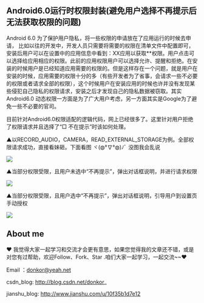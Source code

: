 ## Android6.0运行时权限封装(避免用户选择不再提示后无法获取权限的问题)
Android 6.0 为了保护用户隐私，将一些权限的申请放在了应用运行的时候去申请， 比如以往的开发中，开发人员只需要将需要的权限在清单文件中配置即可，安装后用户可以在设置中的应用信息中看到：XX应用以获取**权限。用户点击可以选择给应用相应的权限。此前的应用权限用户可以选择允许、提醒和拒绝。在安装的时候用户是已经知道应用需要的权限的。但是这样存在一个问题，就是用户在安装的时候，应用需要的权限十分的多（有些开发者为了省事，会请求一些不必要的权限或者请求全部的权限），这个时候用户在安装应用的时候也许并没有发现某些侵犯自己隐私的权限请求，安装之后才发现自己的隐私数据被窃取。其实Android6.0 动态权限一方面是为了广大用户考虑，另一方面其实是Google为了避免一些不必要的官司。 

目前针对Android6.0权限适配的逻辑代码，网上已经很多了。这里针对用户拒绝了权限请求并且选择了“□ 不在提示”时该如何处理。

▲以RECORD_AUDIO，CAMERA，READ_EXTERNAL_STORAGE为例。全部权限请求成功，直接看妹砸。下面看图 ヾ(◍°∇°◍)ﾉﾞ 没图我会乱说 

![](http://upload-images.jianshu.io/upload_images/3550596-096e5e896dcc77f9?imageMogr2/auto-orient/strip)  

▲当部分权限受限，且用户未选中“不再提示”，弹出对话框说明，并进行请求权限

![](http://upload-images.jianshu.io/upload_images/3550596-0f5d03938246194b?imageMogr2/auto-orient/strip%7CimageView2/2/w/1240)  

▲当部分权限受限，且用户选中“不再提示”，弹出对话框说明，引导用户到设置页手动授权

![](http://upload-images.jianshu.io/upload_images/3550596-688357eecda9ddec?imageMogr2/auto-orient/strip%7CimageView2/2/w/1240)  

## About me
❤ 我觉得大家一起学习和交流才会更有意思，如果您觉得我的文章还不错，或是对您有过帮助，欢迎Follow、Fork、Star .咱们大家一起学习，一起交流~~❤ 

Email ：donkor@yeah.net

csdn_blog: http://blog.csdn.net/donkor_

jianshu_blog: http://www.jianshu.com/u/10f35b1d7e12
